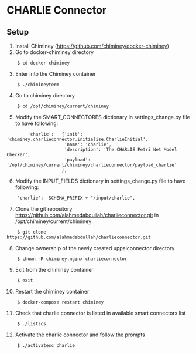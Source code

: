CHARLIE Connector
=================

Setup
-----
1. Install Chiminey (https://github.com/chiminey/docker-chiminey)
2. Go to docker-chiminey directory
```
	$ cd docker-chiminey
```
3. Enter into the Chiminey container
```
	$ ./chimineyterm
```
4. Go to chiminey directory
```
	$ cd /opt/chiminey/current/chiminey
```
5. Modify the SMART_CONNECTORES dictionary in settings_change.py file to have following:
```
        'charlie':   {'init': 'chiminey.charlieconnector.initialise.CharlieInitial',
                      'name': 'charlie',
                      'description': 'The CHARLIE Petri Net Model Checker',
                      'payload': '/opt/chiminey/current/chiminey/charlieconnector/payload_charlie'
                     },
```
6. Modify the INPUT_FIELDS dictionary in settings_change.py file to have following:
```
	'charlie':  SCHEMA_PREFIX + "/input/charlie",
```
7. Clone the git repository https://github.com/alahmedabdullah/charlieconnector.git in /opt/chiminey/current/chiminey
```
	$ git clone https://github.com/alahmedabdullah/charlieconnector.git
```
8. Change ownership of the newly created uppalconnector directory
```
	$ chown -R chiminey.nginx charlieconnector
```
9. Exit from the chiminey container
```
	$ exit
```
10. Restart the chiminey container
```
	$ docker-compose restart chiminey
```
11. Check that charlie connector is listed in available smart connectors list
```
	$ ./listscs
```
12. Activate the charlie connector and follow the prompts
```
	$ ./activatesc charlie
```

